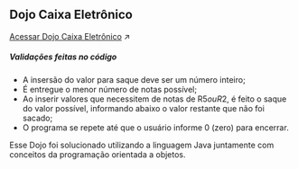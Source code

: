 ## Dojo Caixa Eletrônico

[Acessar Dojo Caixa Eletrônico](https://dojopuzzles.com/problems/caixa-eletronico/) :arrow_upper_right:

##### Validações feitas no código

- A insersão do valor para saque deve ser um número inteiro;
- É entregue o menor número de notas possível;
- Ao inserir valores que necessitem de notas de R$5 ou R$2, é feito o saque do valor possível, informando abaixo o valor restante que não foi sacado;
- O programa se repete até que o usuário informe 0 (zero) para encerrar.

Esse Dojo foi solucionado utilizando a linguagem Java juntamente com conceitos da programação orientada a objetos.